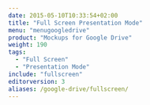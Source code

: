 ```yaml
---
date: 2015-05-10T10:33:54+02:00
title: "Full Screen Presentation Mode"
menu: "menugoogledrive"
product: "Mockups for Google Drive"
weight: 190
tags:
  - "Full Screen"
  - "Presentation Mode"
include: "fullscreen"
editorversion: 3
aliases: /google-drive/fullscreen/
---
```

